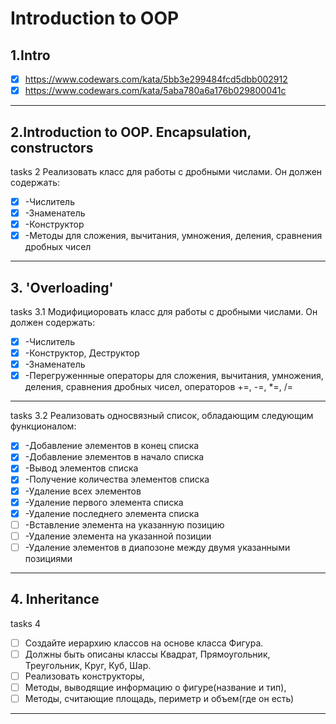 #  **Introduction to OOP**

## 1.Intro
  - [x] https://www.codewars.com/kata/5bb3e299484fcd5dbb002912
  - [x] https://www.codewars.com/kata/5aba780a6a176b029800041c
------   
 ## 2.Introduction to OOP. Encapsulation, constructors
tasks 2
Реализовать класс для работы с дробными числами.
Он должен содержать:
  - [x] -Числитель
  - [x] -Знаменатель
  - [x] -Конструктор
  - [x] -Методы для сложения, вычитания, умножения, деления, сравнения дробных чисел
------
## 3. 'Overloading'
   tasks 3.1
   Модифициоровать класс для работы с дробными числами.
   Он должен содержать:
  - [x]  -Числитель
  - [x]  -Конструктор, Деструктор
  - [x]  -Знаменатель
  - [x]  -Перегруженнные операторы для сложения, вычитания, умножения, деления, сравнения дробных чисел, операторов +=, -=, *=,  /=
------   
   tasks 3.2
   Реализовать односвязный список, обладающим следующим функционалом:
  - [x] -Добавление элементов в конец списка
  - [x] -Добавление элементов в начало списка
  - [x] -Вывод элементов списка  
  - [x] -Получение количества элементов списка
  - [x] -Удаление всех элементов 
  - [x] -Удаление первого элемента списка
  - [x] -Удаление последнего элемента списка
  - [ ] -Вставление элемента на указанную позицию
  - [ ] -Удаление элемента на указанной позиции
  - [ ] -Удаление элементов в диапозоне между двумя указанными позициями
------
## 4. Inheritance
   tasks 4
  - [ ] Создайте иерархию классов на основе класса Фигура.
  - [ ] Должны быть описаны классы Квадрат, Прямоугольник, Треугольник, Круг, Куб, Шар.
  - [ ] Реализовать конструкторы,
  - [ ] Методы, выводящие информацию о фигуре(название и тип),
  - [ ] Методы, считающие площадь, периметр и объем(где он есть)
------
